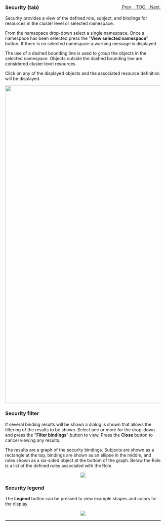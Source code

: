 <topicKey security/>
<topicBack id="topicNext" link="ownerref"/>
<topicNext id="topicBack" link="storage"/>

<a style="float: right;" href="javascript:docNextTopic()">&nbsp;&nbsp;Next&nbsp;<i class="fa fa-lg fa-arrow-right"></i></a>
<a style="float: right;" href="javascript:docNextTopic('toc')">&nbsp;&nbsp;TOC&nbsp;&nbsp;</a>
<a style="float: right;" href="javascript:docPrevTopic()"><i class="fa fa-lg fa-arrow-left"></i>&nbsp;Prev&nbsp;&nbsp;</a>

### Security (tab)

Security provides a view of the defined role, subject, and bindings for resources in the cluster level or selected namespace.  

From the namespace drop-down select a single namespace.  Once a namespace has been selected press the "__View selected namespace__" button. If there is no selected namespace a warning message is displayed.  

The use of a dashed bounding line is used to group the objects in the selected namespace. Objects outside the dashed bounding line are considered cluster level resources.

Click on any of the displayed objects and the associated resource definition will be displayed.

<p align="center">
  <img style="float: center;" src="docs/docimages/tab_security.png" width="1024">
</p>

### Security filter

If several binding results will be shown a dialog is shown that allows the filtering of the results to be shown.  Select one or more for the drop-down
and press the "__Filter bindings__" button to view.  Press the __Close__ button to cancel viewing any results.

The results are a graph of the security bindings.  Subjects are shown as a rectangle at the top, bindings are shown as an ellipse in the middle, and 
roles shown as a six-sided object at the bottom of the graph.  Below the Role is a list of the defined rules associated with the Role.



<p align="center">
  <img style="float: center;" src="docs/docimages/tab_security_filter.png">
</p>

### Security legend

The __Legend__ button can be pressed to view example shapes and colors for the display.

<p align="center">
  <img style="float: center;" src="docs/docimages/tab_security_filter.png">
</p>

<hr style="border:1px solid #aaaaaa">


